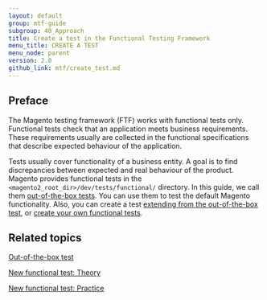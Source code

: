 ```yaml
---
layout: default
group: mtf-guide
subgroup: 40_Approach
title: Create a test in the Functional Testing Framework
menu_title: CREATE A TEST
menu_node: parent
version: 2.0
github_link: mtf/create_test.md
---
```


## Preface

The Magento testing framework (FTF) works with functional tests only. Functional tests check that an application meets business requirements. These requirements usually are collected in the functional specifications that describe expected behaviour of the application.

Tests usually cover functionality of a business entity. A goal is to find discrepancies between expected and real behaviour of the product.
Magento provides functional tests in the `<magento2_root_dir>/dev/tests/functional/` directory. In this guide, we call them [out-of-the-box tests][out-of-the-box test]. You can use them to test the default Magento functionality. Also, you can create a test [extending from the out-of-the-box test][], or [create your own functional tests][].

## Related topics

[Out-of-the-box test][out-of-the-box test]

[New functional test: Theory][]

[New functional test: Practice][]

<!-- LINK DEFINITIONS -->

[out-of-the-box test]: {{page.baseurl}}mtf/create_test/out-of-the-box.html
[extending from the out-of-the-box test]: {{page.baseurl}}mtf/create_test/new_test.html#extending-oob-test
[create your own functional tests]: {{page.baseurl}}mtf/create_test/new_test.html#create-test
[New functional test: Theory]: {{page.baseurl}}mtf/create_test/new_test.html
[New functional test: Practice]: {{page.baseurl}}mtf/create_test/create_new_test.html
